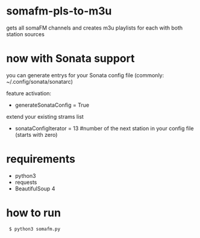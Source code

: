 # somafm-pls-to-m3u
gets all somaFM channels and creates m3u playlists for each with both station sources

# now with Sonata support
you can generate entrys for your Sonata config file (commonly: ~/.config/sonata/sonatarc)

feature activation:
- generateSonataConfig = True

extend your existing strams list
- sonataConfigIterator = 13   #number of the next station in your config file (starts with zero)

# requirements
- python3
- requests
- BeautifulSoup 4

# how to run
```
 $ python3 somafm.py
```
